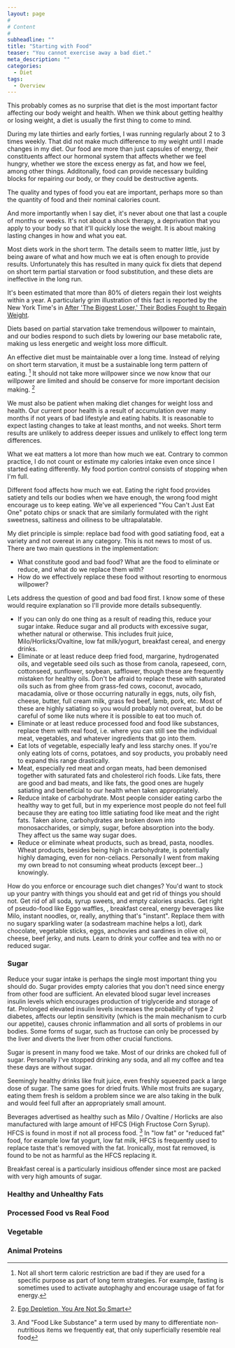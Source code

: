 ```yaml
---
layout: page
#
# Content
#
subheadline: ""
title: "Starting with Food"
teaser: "You cannot exercise away a bad diet."
meta_description: ""
categories:
  - Diet
tags:
  - Overview
---
```

This probably comes as no surprise that diet is the most important factor affecting our body weight and health.
When we think about getting healthy or losing weight, a diet is usually the first thing to come to mind.

During my late thirties and early forties,  I was running regularly about 2 to 3 times weekly.
That did not make much difference to my weight until I made changes in my diet. Our food are more than just capsules of energy, their constituents affect our hormonal system that affects whether we feel hungry, whether we store the excess energy as fat, and how we feel, among other things. Additonally, food can provide necessary building blocks for repairing our body, or they could be destructive agents.

The quality and types of food you eat are important, perhaps more so than the quantity of food and their nominal calories count.

And more importantly when I say diet, it's never about one that last a couple of months or weeks. It's not about a shock therapy, a deprivation that you apply to your body so that it'll quickly lose the weight. It is about making lasting changes in how and what you eat.


Most diets work in the short term.
The details seem to matter little, just by being aware of what and how much we eat is often enough to provide results.
Unfortunately this has resulted in many quick fix diets that depend on short term partial starvation or food substitution, 
and these diets are ineffective in the long run.

It's been estimated that more than 80% of dieters regain their lost weights within a year.
A particularly grim illustration of this fact is reported by the New York Time's in [After 'The Biggest Loser,' Their Bodies Fought to Regain Weight](http://www.nytimes.com/2016/05/02/health/biggest-loser-weight-loss.html).

Diets based on partial starvation take tremendous willpower to maintain,
and our bodies respond to such diets by lowering our base metabolic rate, making us less energetic and weight loss more difficult.

An effective diet  must be maintainable over a long time.
Instead of relying on short term starvation, it must be a sustainable long term pattern of eating. [^fasting-exception] It should not take more willpower since we now know that our willpower are limited and should be conserve for more important decision making. [^ego-depletion]

We must also be patient when making diet changes for weight loss and health. Our current poor health is a result of accumulation over many months if not years of bad lifestyle and eating habits. It is reasonable to expect lasting changes to take at least months, and not weeks. Short term results are unlikely to address deeper issues and unlikely to effect long term differences.

What we eat matters a lot more than how much we eat. Contrary to common practice, I do not count or estimate my calories intake even once since I started eating differently. My food portion control consists of stopping when I'm full.

Different food affects how much we eat. Eating the right food provides satiety and tells our bodies when we have enough, the wrong food might encourage us to keep eating. We've all experienced "You Can't Just Eat One" potato chips or snack that are similarly formulated with the right sweetness, saltiness and oiliness to be ultrapalatable.

My diet principle is simple: replace bad food with good satiating food, eat a variety and not overeat in any category. This is not news to most of us. There are two main questions in the implementation:

* What constitute good and bad food? What are the food to eliminate or reduce, and what do we replace them with?
* How do we effectively replace these food without resorting to enormous willpower?

Lets address the question of good and bad food first. I know some of these would require explanation so I'll provide more details subsequently.
* If you can only do one thing as a result of reading this, reduce your sugar intake. Reduce sugar and all products with excessive sugar, whether natural or otherwise. This includes fruit juice, Milo/Horlicks/Ovaltine, low fat milk/yogurt, breakfast cereal, and energy drinks.
* Eliminate or at least reduce deep fried food, margarine, hydrogenated oils, and vegetable seed oils such as those from canola, rapeseed, corn, cottonseed, sunflower, soybean, safflower, though these are frequently mistaken for healthy oils. Don't be afraid to replace these with saturated oils such as from ghee from grass-fed cows, coconut, avocado, macadamia, olive or those occurring naturally in eggs, nuts, oily fish, cheese, butter, full cream milk, grass fed beef, lamb, pork, etc. Most of these are highly satiating so you would probably not overeat, but do be careful of some like nuts where it is possible to eat too much of.
* Eliminate or at least reduce processed food and food like substances, replace them with real food, i.e. where you can still see the individual meat, vegetables, and whatever ingredients that go into them.
* Eat lots of vegetable, especially leafy and less starchy ones. If you're only eating lots of corns, potatoes, and soy products, you probably need to expand this range drastically.
* Meat, especially red meat and organ meats, had been demonised together with saturated fats and cholesterol rich foods. Like fats, there are good and bad meats, and like fats, the good ones are hugely satiating and beneficial to our health when taken appropriately.
* Reduce intake of carbohydrate. Most people consider eating carbo the healthy way to get full, but in my experience most people do not feel full because they are eating too little satiating food like meat and the right fats. Taken alone, carbohydrates are broken down into monosaccharides, or simply, sugar, before absorption into the body. They affect us the same way sugar does.
* Reduce or eliminate wheat products, such as bread, pasta, noodles. Wheat products, besides being high in carbohydrate, is potentially highly damaging, even for non-celiacs. Personally I went from making my own bread to not consuming wheat products (except beer...) knowingly.

How do you enforce or encourage such diet changes? You'd want to stock up your pantry with things you should eat and get rid of things you should not. Get rid of all soda, syrup sweets, and empty calories snacks. Get right of pseudo-food like Eggo waffles, , breakfast cereal, energy beverages like Milo, instant noodles, or, really, anything that's "instant". Replace them with no sugary sparkling water (a sodastream machine helps a lot), dark chocolate, vegetable sticks, eggs, anchovies and sardines in olive oil, cheese, beef jerky, and nuts. Learn to drink your coffee and tea with no or reduced sugar.

### Sugar

Reduce your sugar intake is perhaps the single most important thing you should do. Sugar provides empty calories that you don't need since energy from other food are sufficient. An elevated blood sugar level increases insulin levels which encourages production of triglyceride and storage of fat. Prolonged elevated insulin levels increases the probability of type 2 diabetes, affects our leptin sensitivity (which is the main mechanism to curb our appetite), causes chronic inflammation and all sorts of problems in our bodies. Some forms of sugar, such as fructose can only be processed by the liver and diverts the liver from other crucial functions.

Sugar is present in many food we take. Most of our drinks are choked full of sugar. Personally I've stopped drinking any soda, and all my coffee and tea these days are without sugar.

Seemingly healthy drinks like fruit juice, even freshly squeezed pack a large dose of sugar. The same goes for dried fruits. While most fruits are sugary, eating them fresh is seldom a problem since we are also taking in the bulk and would feel full after an appropriately small amount.

Beverages advertised as healthy such as Milo / Ovaltine / Horlicks are also manufactured with large amount of HFCS (High Fructose Corn Syrup). HFCS is found in most if not all process food. [^food-like-substance] In "low fat" or "reduced fat" food, for example low fat yogurt, low fat milk, HFCS is frequently used to replace taste that's removed with the fat. Ironically, most fat removed, is found to be not as harmful as the HFCS replacing it.

Breakfast cereal is a particularly insidious offender since most are packed with very high amounts of sugar. 

### Healthy and Unhealthy Fats


### Processed Food vs Real Food


### Vegetable


### Animal Proteins



[^fasting-exception]: Not all short term caloric restriction are bad if they are used for a specific purpose as part of long term strategies. For example, fasting is sometimes used to activate autophaghy and encourage usage of fat for energy.

[^ego-depletion]: [Ego Depletion, You Are Not So Smart](https://youarenotsosmart.com/2012/04/17/ego-depletion/)

[^food-like-substance]: And "Food Like Substance" a term used by many to differentiate non-nutritious items we frequently eat, that only superficially resemble real food